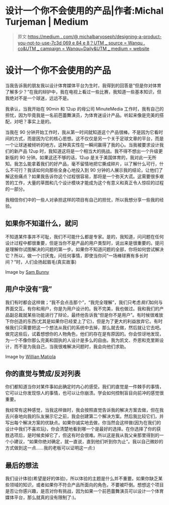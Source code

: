 # 设计一个你不会使用的产品|作者:Michal Turjeman | Medium

> 原文:[https://medium . com/@ michalbaryoseph/designing-a-product-you-not-to-use-7c3d 069 e 84 e 8？UTM _ source = Wanqu . co&UTM _ campaign = Wanqu+Daily&UTM _ medium = website](https://medium.com/@michalbaryoseph/designing-a-product-youre-not-going-to-use-7c3d069e84e8?utm_source=wanqu.co&utm_campaign=Wanqu+Daily&utm_medium=website)

# 设计一个你不会使用的产品



当我告诉我的朋友我以设计体育媒体平台为生时，我得到的回答是“但是你对体育了解多少？”在我的辩护中，我在电视上看过一些比赛，我知道一些基本知识，但我绝对不是一个球迷，远远不是。

我承认，当我开始在 90min 和 12up 的母公司 MinuteMedia 工作时，我有自己的担忧，因为毕竟我是一名前芭蕾舞演员，为体育迷设计产品。听起来像是完美的搭配，对吧？事实上是的。

当我在 90 分钟开始工作时，我从第一时间就知道这个产品很棒。不是因为它看时间的方式，而是因为它的核心思想。这不仅仅是另一个关于足球文章的平台，而是一个让球迷被倾听的地方。这种真实性在一瞬间赢得了我的心。当我被要求设计我们的新产品 12up 时，我知道这将是一个相当大的挑战。我不得不想出一个升级更新版的 90 分钟。如果这还不够的话，12up 是关于美国体育的，我对此一无所知。我怎么能拿着我们的好产品，毫不留情地把它撕成碎片，以了解什么可行，什么不可行？我该如何向那些全身心地投入到 90 分钟的人展示我的结论，让他们了解这些痛点？如果我告诉你这个过程很容易，那将是一个弥天大谎。这需要很多艰苦的工作，大量的草图和几个设计模块才能成为这个有意义和真正令人惊叹的过程的一部分。

我相信你们中的一些人对承担这样的项目有自己的担忧，所以我想分享一些我的经验。

## 如果你不知道什么，就问

不知道某件事并不可耻，我们不可能什么都是专家。是的，我知道，问问题在任何设计过程中都很重要，但是当你不是产品的用户类型时，说出来是很重要的。提问是理解你试图解决的问题的第一步。如果你不知道问题的全部，你将如何尝试解决它？所以，做一个讨厌鬼，问任何事情，即使当你问“一场棒球赛有多长时间？”时，人们会扬起眉毛(真实故事)



Image by [Sam Bunny](https://dribbble.com/sambunny)



## 用户中没有“我”

我们有时都会这样做；“我不会点击那个”，“我完全理解”，我们只考虑*我们*如何与界面交互。有你和用户，你是为用户设计的。我不完美，我也做过。我和我们的产品副总裁就某些功能进行了辩论，最终他告诉我“但是你不是用户”。有时候很难放下你创造的东西(尤其是如果你已经爱上了它)，但是为了更大的利益放弃它。有时候我们只需要把这一个想法从我们的系统中去掉，那么就去做，然后就让它去吧。做完这些后，试着想想你的人物角色，他们的存在是有原因的。你会惊讶地发现，为一个不像你那么完美和固执的人设计是多么的自由。我为凯文、乔恩和克里斯设计，而不是为我自己，当我很难解决问题时，我会向他们求助。



Image by [Willian Matiola](https://dribbble.com/willianmatiola)



## 你的直觉与赞成/反对列表

你们都知道当你对某件事如此确定时内心的感受。我们的直觉是一件棘手的事情，它可以让你发现惊人的事情，也可以让你崩溃。学会如何控制盲目向前冲的感觉很重要。

我经常有这种感觉，当我这样做时，我会按照直觉告诉我的解决方案去做，但在我去兴奋地向我的队友展示它之前，我会创建第二个解决方案。然后我比较它们，并写出每个解决方案的优缺点。如果你诚实地去做，你当然会这样做(因为在我们的设计中我们不喜欢玩)，你会清楚地看到哪一个是最好的选择。在你选择了你的获胜选项后，是时候卖掉它了，但这有时会很难。所以这是我从我父亲那里得到的一个小建议，“如果你绝对确定，就一直说，直到他们听到你为止”。我以自己微妙的方式做到这一点……我的老板可以证明这一点:)

## 最后的想法

我们设计体验(希望是好的体验)，所以体验的主题是什么并不重要。如果你缺乏某些领域的知识，或者如果你不符合产品所面向的角色，不要被吓倒。想想这个项目是否让你感兴趣，是否对你有挑战，因为如果一个前芭蕾舞演员可以设计一个体育媒体平台，那么就真的没有限制了:)。

